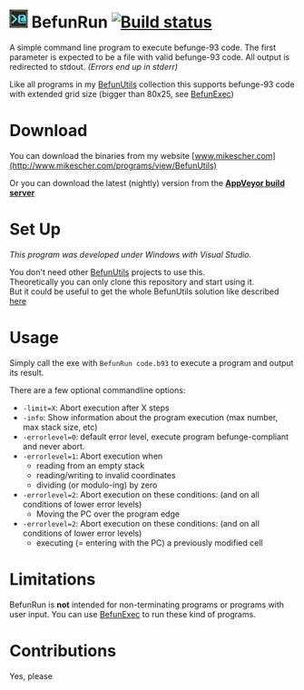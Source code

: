![](https://raw.githubusercontent.com/Mikescher/BefunUtils/master/README-FILES/icon_BefunRun.png) BefunRun  [![Build status](https://ci.appveyor.com/api/projects/status/7x53ceio5fa6bsbv/branch/master?svg=true)](https://ci.appveyor.com/project/Mikescher/befunrun/branch/master)
========

A simple command line program to execute befunge-93 code.
The first parameter is expected to be a file with valid befunge-93 code.
All output is redirected to stdout. *(Errors end up in stderr)*

Like all programs in my [BefunUtils](https://github.com/Mikescher/BefunUtils) collection this supports befunge-93 code with extended grid size (bigger than 80x25, see [BefunExec](https://github.com/Mikescher/BefunExec))

Download
========

You can download the binaries from my website [www.mikescher.com](http://www.mikescher.com/programs/view/BefunUtils)

Or you can download the latest (nightly) version from the **[AppVeyor build server](https://ci.appveyor.com/project/Mikescher/BefunRun/build/artifacts)**

Set Up
======

*This program was developed under Windows with Visual Studio.*

You don't need other [BefunUtils](https://github.com/Mikescher/BefunUtils) projects to use this.  
Theoretically you can only clone this repository and start using it.  
But it could be useful to get the whole BefunUtils solution like described [here](https://github.com/Mikescher/BefunUtils/blob/master/README.md)

Usage
=====

Simply call the exe with `BefunRun code.b93` to execute a program and output its result.

There are a few optional commandline options:

 - `-limit=X`: Abort execution after X steps
 - `-info`: Show information about the program execution (max number, max stack size, etc)
 - `-errorlevel=0`: default error level, execute program befunge-compliant and never abort.
 - `-errorlevel=1`: Abort execution when 
	 - reading from an empty stack
	 - reading/writing to invalid coordinates
	 - dividing (or modulo-ing) by zero
 - `-errorlevel=2`: Abort execution on these conditions: (and on all conditions of lower error levels)
	 - Moving the PC over the program edge
 - `-errorlevel=2`: Abort execution on these conditions: (and on all conditions of lower error levels)
	 - executing (= entering with the PC) a previously modified cell


Limitations
===========

BefunRun is **not** intended for non-terminating programs or programs with user input. You can use [BefunExec](https://github.com/Mikescher/BefunExec) to run these kind of programs.


Contributions
=============

Yes, please